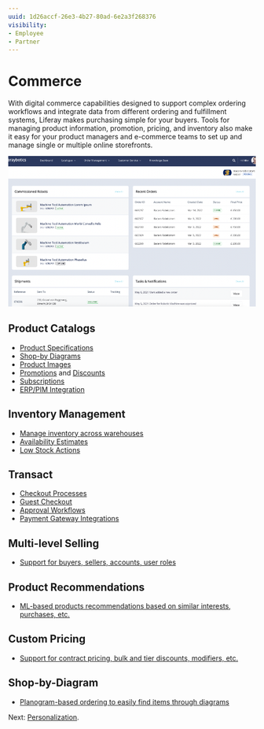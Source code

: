 ```yaml
---
uuid: 1d26accf-26e3-4b27-80ad-6e2a3f268376
visibility:
- Employee
- Partner
---
```


# Commerce

With digital commerce capabilities designed to support complex ordering workflows and integrate data from different ordering and fulfillment systems, Liferay makes purchasing simple for your buyers. Tools for managing product information, promotion, pricing, and inventory also make it easy for your product managers and e-commerce teams to set up and manage single or multiple online storefronts.

![Commerce dashboards provide insights into store activity.](./commerce/images/01.png)

## Product Catalogs

* [Product Specifications](https://learn.liferay.com/w/commerce/product-management/creating-and-managing-products/products/specifications)
* [Shop-by Diagrams](https://learn.liferay.com/w/commerce/product-management/creating-and-managing-products/product-types/shop-by-diagram)
* [Product Images](https://learn.liferay.com/w/commerce/product-management/creating-and-managing-products/products/product-images)
* [Promotions](https://learn.liferay.com/w/commerce/pricing/promoting-products/introduction-to-promotions) and [Discounts](https://learn.liferay.com/w/commerce/pricing/promoting-products/introduction-to-discounts)
* [Subscriptions](https://learn.liferay.com/w/commerce/order-management/subscriptions)
* [ERP/PIM Integration](https://learn.liferay.com/w/commerce/add-ons-and-connectors)

## Inventory Management

* [Manage inventory across warehouses](https://learn.liferay.com/web/guest/w/commerce/inventory-management/using-the-inventory-management-system)
* [Availability Estimates](https://learn.liferay.com/web/guest/w/commerce/inventory-management/availability-estimates)
* [Low Stock Actions](https://learn.liferay.com/web/guest/w/commerce/inventory-management/low-stock-action)

## Transact

* [Checkout Processes](https://learn.liferay.com/w/commerce/creating-store-content/commerce-storefront-pages/checkout)
* [Guest Checkout](https://learn.liferay.com/w/commerce/store-management/guest-checkout/guest-checkout-overview)
* [Approval Workflows](https://learn.liferay.com/w/commerce/order-management/order-workflows/approving-or-rejecting-orders-in-order-workflows)
* [Payment Gateway Integrations](https://learn.liferay.com/w/commerce/store-management/configuring-payment-methods)

## Multi-level Selling

* [Support for buyers, sellers, accounts, user roles](https://learn.liferay.com/w/commerce/users-and-accounts)

## Product Recommendations

* [ML-based products recommendations based on similar interests, purchases, etc.](https://learn.liferay.com/w/commerce/pricing/promoting-products/product-recommendations)

## Custom Pricing

* [Support for contract pricing, bulk and tier discounts, modifiers, etc.](https://learn.liferay.com/w/commerce/pricing/introduction-to-pricing)

## Shop-by-Diagram

* [Planogram-based ordering to easily find items through diagrams](https://learn.liferay.com/web/guest/w/commerce/product-management/creating-and-managing-products/product-types/shop-by-diagram)

Next: [Personalization](./personalization.md).

